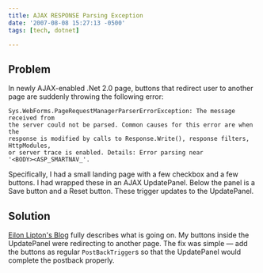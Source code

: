 ```yaml
---
title: AJAX RESPONSE Parsing Exception
date: '2007-08-08 15:27:13 -0500'
tags: [tech, dotnet]

---
```


## Problem

In newly AJAX-enabled .Net 2.0 page, buttons that redirect user to
another page are suddenly throwing the following error:

```none
Sys.WebForms.PageRequestManagerParserErrorException: The message received from
the server could not be parsed. Common causes for this error are when the
response is modified by calls to Response.Write(), response filters, HttpModules,
or server trace is enabled. Details: Error parsing near
'<BODY><ASP_SMARTNAV_'.
```

<!-- truncate -->

Specifically, I had a small landing page with a few checkbox and a few buttons.
I had wrapped these in an AJAX UpdatePanel. Below the panel is a Save button and
a Reset button. These trigger updates to the UpdatePanel.

## Solution

[Eilon Lipton's
Blog](https://weblogs.asp.net/leftslipper/sys-webforms-pagerequestmanagerparsererrorexception-what-it-is-and-how-to-avoid-it)
fully describes what is going on. My buttons inside the UpdatePanel were
redirecting to another page. The fix was simple &mdash; add the buttons as
regular `PostBackTrigger`s so that the UpdatePanel would complete the postback
properly.
